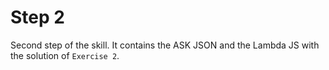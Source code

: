 # Step 2

Second step of the skill. It contains the ASK JSON and the Lambda JS with the solution of `Exercise 2`.